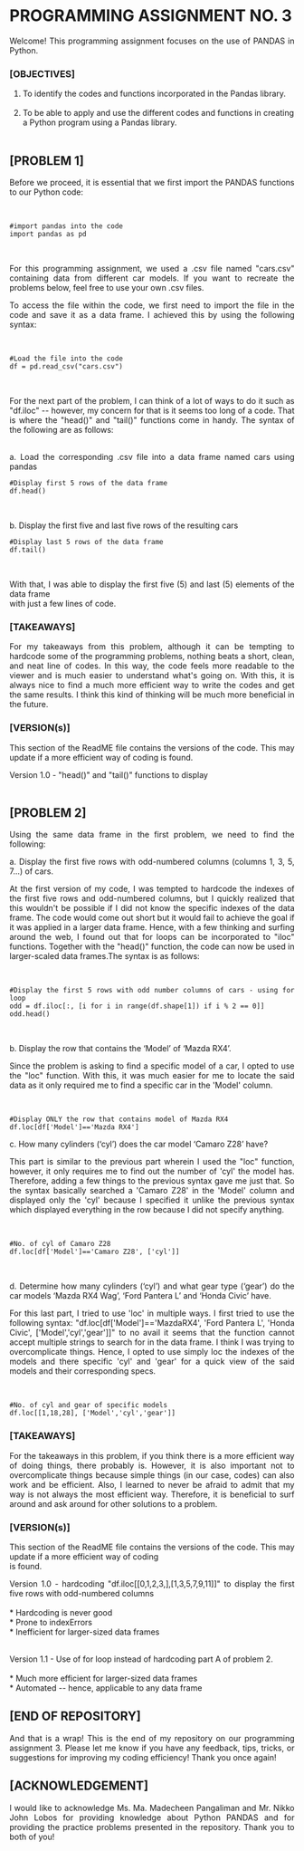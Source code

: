 # PROGRAMMING ASSIGNMENT NO. 3 <br>

<div align="justify">

Welcome! This programming assignment focuses on the use of PANDAS in Python. <br>

### [OBJECTIVES]

1. To identify the codes and functions incorporated in the Pandas library. <br><br>
2. To be able to apply and use the different codes and functions in creating <br>
a Python program using a Pandas library. <br><br>

## [PROBLEM 1] 

Before we proceed, it is essential that we first import the PANDAS functions to our Python code: <br>

<br>

```
#import pandas into the code
import pandas as pd
```

<br>

For this programming assignment, we used a .csv file named "cars.csv" containing data from different
car models. If you want to recreate the problems below, feel free to use your own .csv files. <br>

To access the file within the code, we first need to import the file in the code and 
save it as a data frame. I achieved this by using the following syntax: <br>

<br>

```
#Load the file into the code
df = pd.read_csv("cars.csv")
```

<br>

For the next part of the problem, I can think of a lot of ways to do it such as "df.iloc" -- 
however, my concern for that is it seems too long of a code. That is where the "head()" 
and "tail()" functions come in handy. The syntax of the following are as follows: <br><br>

a. Load the corresponding .csv file into a data frame named cars using pandas <br>


```
#Display first 5 rows of the data frame
df.head()
```
<br>

b. Display the first five and last five rows of the resulting cars <br>


```
#Display last 5 rows of the data frame
df.tail()
```

<br>

With that, I was able to display the first five (5) and last (5) elements of the data frame <br>
with just a few lines of code. <br>

### [TAKEAWAYS]

For my takeaways from this problem, although it can be tempting to hardcode some of the programming problems, 
nothing beats a short, clean, and neat line of codes. In this way, the code feels more readable to the viewer and 
is much easier to understand what's going on. With this, it is always nice to find a much more efficient way to 
write the codes and get the same results. I think this kind of thinking will be much more beneficial in the future. <br>

### [VERSION(s)]
This section of the ReadME file contains the versions of the code. This may update if a more efficient way of coding 
is found. <br>

Version 1.0 - "head()" and "tail()" functions to display <br><br>

## [PROBLEM 2]

Using the same data frame in the first problem, we need to find the following:

a. Display the first five rows with odd-numbered columns (columns 1, 3, 5, 7...) of cars. <br>

At the first version of my code, I was tempted to hardcode the indexes of the first five rows 
and odd-numbered columns, but I quickly realized that this wouldn't be possible if I did not 
know the specific indexes of the data frame. The code would come out short but it would fail 
to achieve the goal if it was applied in a larger data frame. Hence, with a few thinking and 
surfing around the web, I found out that for loops can be incorporated to "iloc" functions.
Together with the "head()" function, the code can now be used in larger-scaled data frames.The 
syntax is as follows:

<br>

```
#Display the first 5 rows with odd number columns of cars - using for loop
odd = df.iloc[:, [i for i in range(df.shape[1]) if i % 2 == 0]]
odd.head()
```

<br>

b. Display the row that contains the ‘Model’ of ‘Mazda RX4’. <br>

Since the problem is asking to find a specific model of a car, I opted to use the "loc" function. 
With this, it was much easier for me to locate the said data as it only required me to find a specific 
car in the 'Model' column. <br>

<br>

```
#Display ONLY the row that contains model of Mazda RX4
df.loc[df['Model']=='Mazda RX4']
```

c. How many cylinders (‘cyl’) does the car model ‘Camaro Z28’ have? <br>

This part is similar to the previous part wherein I used the "loc" function, however, it only 
requires me to find out the number of 'cyl' the model has. Therefore, adding a few things to 
the previous syntax gave me just that. So the syntax basically searched a 'Camaro Z28' in the 
'Model' column and displayed only the 'cyl' because I specified it unlike the previous syntax 
which displayed everything in the row because I did not specify anything. <br>

<br>

```
#No. of cyl of Camaro Z28
df.loc[df['Model']=='Camaro Z28', ['cyl']]
```
<br>

d. Determine how many cylinders (‘cyl’) and what gear type (‘gear’) do the car models ‘Mazda RX4 
Wag’, ‘Ford Pantera L’ and ‘Honda Civic’ have. <br>

For this last part, I tried to use 'loc' in multiple ways. I first tried to use the following syntax: 
"df.loc[df['Model']=='MazdaRX4', 'Ford Pantera L', 'Honda Civic', ['Model','cyl','gear']]" to no avail 
it seems that the function cannot accept multiple strings to search for in the data frame. I think I 
was trying to overcomplicate things. Hence, I opted to use simply loc the indexes of the models and 
there specific 'cyl' and 'gear' for a quick view of the said models and their corresponding specs. 

<br>

```
#No. of cyl and gear of specific models
df.loc[[1,18,28], ['Model','cyl','gear']]
```


### [TAKEAWAYS]

For the takeaways in this problem, if you think there is a more efficient way of doing things, there probably is. 
However, it is also important not to overcomplicate things because simple things (in our case, codes) can also work 
and be efficient. Also, I learned to never be afraid to admit that my way is not always the most efficient way. Therefore, 
it is beneficial to surf around and ask around for other solutions to a problem. <br>

### [VERSION(s)]
This section of the ReadME file contains the versions of the code. This may update if a more efficient way of coding <br>
is found. <br>

Version 1.0 - hardcoding "df.iloc[[0,1,2,3,],[1,3,5,7,9,11]]" to display the first five rows with odd-numbered columns <br><br>
              * Hardcoding is never good <br>
              * Prone to indexErrors <br>
              * Inefficient for larger-sized data frames <br><br>

Version 1.1 - Use of for loop instead of hardcoding part A of problem 2. <br><br>
              * Much more efficient for larger-sized data frames <br>
              * Automated -- hence, applicable to any data frame <br>
            
## [END OF REPOSITORY]

And that is a wrap! This is the end of my repository on our programming assignment 3. Please let me 
know if you have any feedback, tips, tricks, or suggestions for improving my coding efficiency! 
Thank you once again! <br>

## [ACKNOWLEDGEMENT] 
I would like to acknowledge Ms. Ma. Madecheen Pangaliman and Mr. Nikko John Lobos for providing knowledge about Python PANDAS
and for providing the practice problems presented in the repository. Thank you to both of you!

</div>
